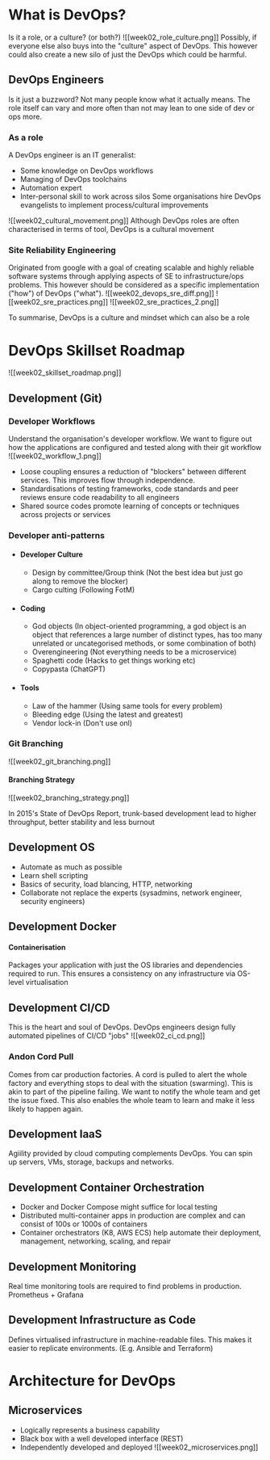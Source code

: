 
# What is DevOps?
Is it a role, or a culture? (or both?)
![[week02_role_culture.png]]
Possibly, if everyone else also buys into the "culture" aspect of DevOps. This however could also create a new silo of just the DevOps which could be harmful.
## DevOps Engineers
Is it just a buzzword? Not many people know what it actually means. The role itself can vary and more often than not may lean to one side of dev or ops more.
### As a role
A DevOps engineer is an IT generalist:
- Some knowledge on DevOps workflows
- Managing of DevOps toolchains
- Automation expert
- Inter-personal skill to work across silos
Some organisations hire DevOps evangelists to implement process/cultural improvements

![[week02_cultural_movement.png]]
Although DevOps roles are often characterised in terms of tool, DevOps is a cultural movement
### Site Reliability Engineering
Originated from google with a goal of creating scalable and highly reliable software systems through applying aspects of SE to infrastructure/ops problems.
This however should be considered as a specific implementation ("how") of DevOps ("what").
![[week02_devops_sre_diff.png]]
![[week02_sre_practices.png]]
![[week02_sre_practices_2.png]]

To summarise, DevOps is a culture and mindset which can also be a role

# DevOps Skillset Roadmap
![[week02_skillset_roadmap.png]]
## Development (Git)
### Developer Workflows
Understand the organisation's developer workflow. We want to figure out how the applications are configured and tested along with their git workflow
![[week02_workflow_1.png]]
- Loose coupling ensures a reduction of "blockers" between different services. This improves flow through independence.
- Standardisations of testing frameworks, code standards and peer reviews ensure code readability to all engineers
- Shared source codes promote learning of concepts or techniques across projects or services
### Developer anti-patterns
- #### Developer Culture
	- Design by committee/Group think (Not the best idea but just go along to remove the blocker)
	- Cargo culting (Following FotM)
- #### Coding
	- God objects (In object-oriented programming, a god object is an object that references a large number of distinct types, has too many unrelated or uncategorised methods, or some combination of both)
	- Overengineering (Not everything needs to be a microservice)
	- Spaghetti code (Hacks to get things working etc)
	- Copypasta (ChatGPT)
- #### Tools
	- Law of the hammer (Using same tools for every problem)
	- Bleeding edge (Using the latest and greatest)
	- Vendor lock-in (Don't use onl)
### Git Branching
![[week02_git_branching.png]]
#### Branching Strategy
![[week02_branching_strategy.png]]

In 2015's State of DevOps Report, trunk-based development lead to higher throughput, better stability and less burnout

## Development OS
- Automate as much as possible
- Learn shell scripting
- Basics of security, load blancing, HTTP, networking
- Collaborate not replace the experts (sysadmins, network engineer, security engineers)
## Development Docker
#### Containerisation
Packages your application with just the OS libraries and dependencies required to run. This ensures a consistency on any infrastructure via OS-level virtualisation
## Development CI/CD
This is the heart and soul of DevOps. DevOps engineers design fully automated pipelines of CI/CD "jobs"
![[week02_ci_cd.png]]
### Andon Cord Pull
Comes from car production factories. A cord is pulled to alert the whole factory and everything stops to deal with the situation (swarming).
This is akin to part of the pipeline failing. We want to notify the whole team and get the issue fixed. This also enables the whole team to learn and make it less likely to happen again.
## Development IaaS
Agiility provided by cloud computing complements DevOps.  You can spin up servers, VMs, storage, backups and networks.
## Development Container Orchestration
- Docker and Docker Compose might suffice for local testing
- Distributed multi-container apps in production are complex and can consist of 100s or 1000s of containers
- Container orchestrators (K8, AWS ECS) help automate their deployment, management, networking, scaling, and repair
## Development Monitoring
Real time monitoring tools are required to find problems in production. Prometheus + Grafana
## Development Infrastructure as Code
Defines virtualised infrastructure in machine-readable files. This makes it easier to replicate environments. (E.g. Ansible and Terraform)
# Architecture for DevOps
## Microservices
- Logically represents a business capability
- Black box with a well developed interface (REST)
- Independently developed and deployed
![[week02_microservices.png]]